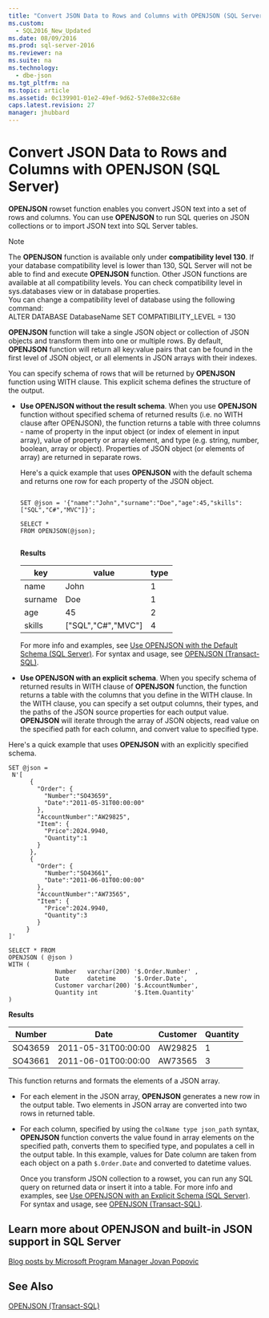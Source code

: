 ```yaml
---
title: "Convert JSON Data to Rows and Columns with OPENJSON (SQL Server)"
ms.custom: 
  - SQL2016_New_Updated
ms.date: 08/09/2016
ms.prod: sql-server-2016
ms.reviewer: na
ms.suite: na
ms.technology: 
  - dbe-json
ms.tgt_pltfrm: na
ms.topic: article
ms.assetid: 0c139901-01e2-49ef-9d62-57e08e32c68e
caps.latest.revision: 27
manager: jhubbard
---
```

# Convert JSON Data to Rows and Columns with OPENJSON (SQL Server)
**OPENJSON** rowset function enables you convert JSON text into a set of rows and columns. You can use **OPENJSON** to run SQL queries on JSON collections or to import JSON text into SQL Server tables.  
  
> [!NOTE]  
>  The **OPENJSON** function is available only under **compatibility level 130**. If your database compatibility level is lower than 130, SQL Server will not be able to find and execute **OPENJSON** function. Other JSON functions are available at all compatibility levels. You can check compatibility level in sys.databases view or in database properties.  
>     You can change a compatibility level of database using the following command:   
> ALTER DATABASE DatabaseName SET COMPATIBILITY_LEVEL = 130  
  
 **OPENJSON** function will take a single JSON object or collection of JSON objects and transform them into one or multiple rows. By default, **OPENJSON** function will return all key:value pairs that can be found in the first level of JSON object, or all elements in JSON arrays with their indexes.  
  
 You can specify schema of rows that will be returned by **OPENJSON** function using WITH clause. This explicit schema defines the structure of the output.  
  
-   **Use OPENJSON without the result schema**. When you use **OPENJSON** function without specified schema of returned results (i.e. no WITH clause after OPENJSON), the function returns a table with three columns - name of property in the input object (or index of element in input array), value of property or array element, and type (e.g. string, number, boolean, array or object). Properties of JSON object (or elements of array) are returned in separate rows.  
  
     Here's a quick example that uses **OPENJSON**  with the default schema and returns one row for each property of  the JSON object.  
  
    ```tsql  
  
    SET @json = '{"name":"John","surname":"Doe","age":45,"skills":["SQL","C#","MVC"]}';  
  
    SELECT *  
    FROM OPENJSON(@json);  
  
    ```  
  
     **Results**  
  
    |key|value|type|  
    |---------|-----------|----------|  
    |name|John|1|  
    |surname|Doe|1|  
    |age|45|2|  
    |skills|["SQL","C#","MVC"]|4|  
  
     For more info and examples, see [Use OPENJSON with the Default Schema (SQL Server)](../../Topics/TopicNameNotContainA/Use-OPENJSON-with-the-Default-Schema--SQL-Server-.md). For syntax and usage, see [OPENJSON (Transact-SQL)](assetId:///233d0877-046b-4dcc-b5da-adeb22f78531).  
  
-   **Use OPENJSON with an explicit schema**. When you specify schema of returned results in WITH clause of **OPENJSON** function, the function returns a table with the columns that you define in the WITH clause. In the WITH clause, you can specify a set output columns, their types, and the paths of the JSON source properties for each output value. **OPENJSON** will iterate through the array of JSON objects, read value on the specified path for each column, and convert value to specified type.  
  
 Here's a quick example that uses **OPENJSON**  with an explicitly specified schema.  
  
```tsql  
SET @json =   
 N'[  
      {  
        "Order": {  
          "Number":"SO43659",  
          "Date":"2011-05-31T00:00:00"  
        },  
        "AccountNumber":"AW29825",  
        "Item": {  
          "Price":2024.9940,  
          "Quantity":1  
        }  
      },  
      {  
        "Order": {  
          "Number":"SO43661",  
          "Date":"2011-06-01T00:00:00"  
        },  
        "AccountNumber":"AW73565",  
        "Item": {  
          "Price":2024.9940,  
          "Quantity":3  
        }  
     }  
]'  
  
SELECT * FROM  
OPENJSON ( @json )  
WITH (   
             Number   varchar(200) '$.Order.Number' ,  
             Date     datetime     '$.Order.Date',  
             Customer varchar(200) '$.AccountNumber',  
             Quantity int          '$.Item.Quantity'  
)  
```  
  
 **Results**  
  
|Number|Date|Customer|Quantity|  
|------------|----------|--------------|--------------|  
|SO43659|2011-05-31T00:00:00|AW29825|1|  
|SO43661|2011-06-01T00:00:00|AW73565|3|  
  
 This function returns and formats the elements of a JSON array.  
  
-   For each element in the JSON array, **OPENJSON** generates a new row in the output table. Two elements in JSON array are converted into two rows in returned table.  
  
-   For each column, specified by using the `colName type json_path` syntax, **OPENJSON** function converts the value found in array elements on the specified path, converts them to specified type, and populates a cell in the output table. In this example, values for Date column are taken from each object on a path `$.Order.Date` and converted to datetime values.  
  
     Once you transform JSON collection to a rowset, you can run any SQL query on returned data or insert it into a table. For more info and examples, see [Use OPENJSON with an Explicit Schema (SQL Server)](../../Topics/TopicNameNotContainA/Use-OPENJSON-with-an-Explicit-Schema--SQL-Server-.md). For syntax and usage, see [OPENJSON (Transact-SQL)](assetId:///233d0877-046b-4dcc-b5da-adeb22f78531).  
  
## Learn more about OPENJSON and built-in JSON support in SQL Server  
 [Blog posts by Microsoft Program Manager Jovan Popovic](http://blogs.msdn.com/b/sqlserverstorageengine/archive/tags/json/)  
  
## See Also  
 [OPENJSON (Transact-SQL)](assetId:///233d0877-046b-4dcc-b5da-adeb22f78531)